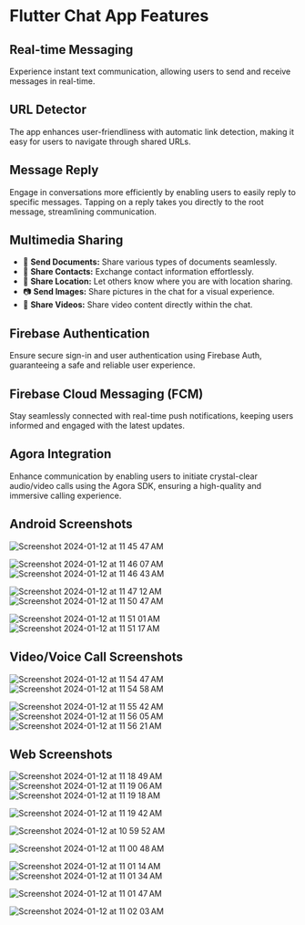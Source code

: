 # Flutter Chat App Features

## Real-time Messaging
Experience instant text communication, allowing users to send and receive messages in real-time.

## URL Detector
The app enhances user-friendliness with automatic link detection, making it easy for users to navigate through shared URLs.

## Message Reply
Engage in conversations more efficiently by enabling users to easily reply to specific messages. Tapping on a reply takes you directly to the root message, streamlining communication.

## Multimedia Sharing
- 📄 **Send Documents:** Share various types of documents seamlessly.
- 👥 **Share Contacts:** Exchange contact information effortlessly.
- 📍 **Share Location:** Let others know where you are with location sharing.
- 📷 **Send Images:** Share pictures in the chat for a visual experience.
- 🎥 **Share Videos:** Share video content directly within the chat.

## Firebase Authentication
Ensure secure sign-in and user authentication using Firebase Auth, guaranteeing a safe and reliable user experience.

## Firebase Cloud Messaging (FCM)
Stay seamlessly connected with real-time push notifications, keeping users informed and engaged with the latest updates.

## Agora Integration
Enhance communication by enabling users to initiate crystal-clear audio/video calls using the Agora SDK, ensuring a high-quality and immersive calling experience.
## Android Screenshots
![Screenshot 2024-01-12 at 11 45 47 AM](https://github.com/Abhaykumarbhumihar/chatappwithagora/assets/48373840/b541fbad-84f5-4a2e-96fc-05473d7f800d)

![Screenshot 2024-01-12 at 11 46 07 AM](https://github.com/Abhaykumarbhumihar/chatappwithagora/assets/48373840/c164ed39-08dc-440f-b4e5-b5b7ad368c66)
![Screenshot 2024-01-12 at 11 46 43 AM](https://github.com/Abhaykumarbhumihar/chatappwithagora/assets/48373840/48651072-c772-470f-9a00-6c83994be798)

![Screenshot 2024-01-12 at 11 47 12 AM](https://github.com/Abhaykumarbhumihar/chatappwithagora/assets/48373840/d826667a-a8db-4ac9-a43c-a71e9197d9fc)
![Screenshot 2024-01-12 at 11 50 47 AM](https://github.com/Abhaykumarbhumihar/chatappwithagora/assets/48373840/05cd42df-031a-4813-ba95-ca902bee1339)

![Screenshot 2024-01-12 at 11 51 01 AM](https://github.com/Abhaykumarbhumihar/chatappwithagora/assets/48373840/02194627-e9ca-4d34-b1d5-980dd2683e8f)
![Screenshot 2024-01-12 at 11 51 17 AM](https://github.com/Abhaykumarbhumihar/chatappwithagora/assets/48373840/34d5d7fd-76cd-45e9-b732-305fc0132cfd)
## Video/Voice Call Screenshots
![Screenshot 2024-01-12 at 11 54 47 AM](https://github.com/Abhaykumarbhumihar/chatappwithagora/assets/48373840/6e1757ff-239b-48f3-bc07-e11778ad3828)![Screenshot 2024-01-12 at 11 54 58 AM](https://github.com/Abhaykumarbhumihar/chatappwithagora/assets/48373840/be6fcd7a-1e91-4f42-beaa-97047c7a14f0)



![Screenshot 2024-01-12 at 11 55 42 AM](https://github.com/Abhaykumarbhumihar/chatappwithagora/assets/48373840/781109d2-a90c-428f-8527-1b37148c811f)
![Screenshot 2024-01-12 at 11 56 05 AM](https://github.com/Abhaykumarbhumihar/chatappwithagora/assets/48373840/c56d12d6-b44d-4351-acc5-6c7c7a506458)
![Screenshot 2024-01-12 at 11 56 21 AM](https://github.com/Abhaykumarbhumihar/chatappwithagora/assets/48373840/2da9c512-c80d-4ece-8224-87be0bb0d313)




## Web Screenshots

![Screenshot 2024-01-12 at 11 18 49 AM](https://github.com/Abhaykumarbhumihar/chatappwithagora/assets/48373840/53125182-a32c-4082-9942-de3dba9ba02c)
![Screenshot 2024-01-12 at 11 19 06 AM](https://github.com/Abhaykumarbhumihar/chatappwithagora/assets/48373840/c38b3369-cd1d-47bc-8741-2e6d43fb963d)
![Screenshot 2024-01-12 at 11 19 18 AM](https://github.com/Abhaykumarbhumihar/chatappwithagora/assets/48373840/773c7f1c-e2f6-47ee-bd5f-e0bf99444554)


![Screenshot 2024-01-12 at 11 19 42 AM](https://github.com/Abhaykumarbhumihar/chatappwithagora/assets/48373840/10a0d935-072f-4527-b9d0-4538beafcc71)

![Screenshot 2024-01-12 at 10 59 52 AM](https://github.com/Abhaykumarbhumihar/chatappwithagora/assets/48373840/b4d41316-5a6c-475e-af54-bcb0f07415d8)

![Screenshot 2024-01-12 at 11 00 48 AM](https://github.com/Abhaykumarbhumihar/chatappwithagora/assets/48373840/7450d94a-ed78-42c3-a895-8cbc245fcd34)

![Screenshot 2024-01-12 at 11 01 14 AM](https://github.com/Abhaykumarbhumihar/chatappwithagora/assets/48373840/90ba332a-8283-44c9-aa4f-6c2a9751c3a6)
![Screenshot 2024-01-12 at 11 01 34 AM](https://github.com/Abhaykumarbhumihar/chatappwithagora/assets/48373840/b89c275a-dcd5-46e4-a781-aa0713b9e692)




![Screenshot 2024-01-12 at 11 01 47 AM](https://github.com/Abhaykumarbhumihar/chatappwithagora/assets/48373840/adc966cf-03bf-4202-b6f9-0b707f867d62)

![Screenshot 2024-01-12 at 11 02 03 AM](https://github.com/Abhaykumarbhumihar/chatappwithagora/assets/48373840/1f16213a-2ac6-4a43-8643-7cf5c8396ed4)



